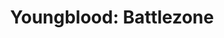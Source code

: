 ---
title: "Youngblood: Battlezone"
issue: "1"
issue_nr: 1
full_title: ""
subtitle: ""
story_arc: ""
crossover: ""
variant: ""
publisher: Image Comics
creators: 
  - Eric Stephenson
  - Richard Horie
  - Norm Rapmund
release_date: May 1993
release_year: 1993
genre:
  - Adventure
  - Super-Heroes
format: Comic
pages: 32
signed_by: ""
price: 1.95
---